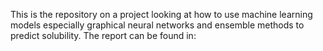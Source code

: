 This is the repository on a project looking at how to use machine learning models especially graphical neural networks and ensemble methods to predict solubility.
The report can be found in:
